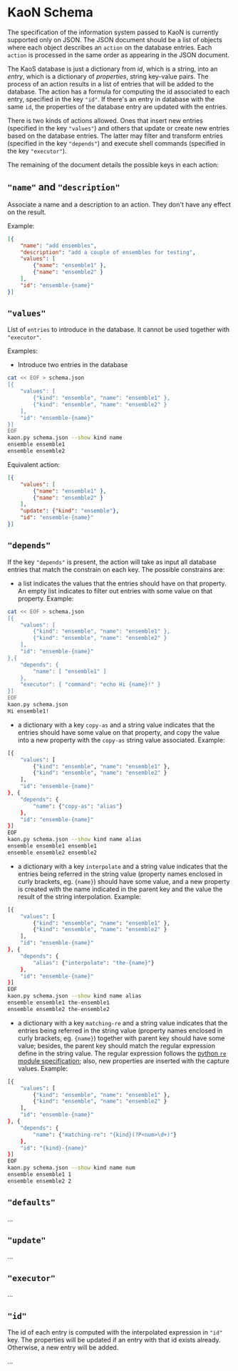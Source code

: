 # KaoN Schema

The specification of the information system passed to KaoN is currently supported only on JSON.
The JSON document should be a list of objects where each object describes an `action` on the database
entries. Each `action` is processed in the same order as appearing in the JSON document.

The KaoS database is just a dictionary from _id_, which is a string, into an _entry_, which is a
dictionary of _properties_, string key-value pairs. The process of an action results in a list of
entries that will be added to the database. The action has a formula for computing the id
associated to each entry, specified in the key `"id"`. If there's an entry in database with the same
`id`, the properties of the database entry are updated with the entries.

There is two kinds of actions allowed. Ones that insert new entries (specified in the
key `"values"`) and others that update or create new entries based on the database entries. The latter
may filter and transform entries (specified in the key `"depends"`) and execute shell commands
(specified in the key `"executor"`).

The remaining of the document details the possible keys in each action:

## `"name"` and `"description"`

Associate a name and a description to an action. They don't have any effect on the result.

Example: 
```json
[{
    "name": "add ensembles",
    "description": "add a couple of ensembles for testing",
    "values": [
        {"name": "ensemble1" },
        {"name": "ensemble2" }
    ],
    "id": "ensemble-{name}"
}]
```

## `"values"`

List of `entries` to introduce in the database. It cannot be used together with `"executor"`.

Examples:
- Introduce two entries in the database

```bash
cat << EOF > schema.json
[{
    "values": [
        {"kind": "ensemble", "name": "ensemble1" },
        {"kind": "ensemble", "name": "ensemble2" }
    ],
    "id": "ensemble-{name}"
}]
EOF
kaon.py schema.json --show kind name
ensemble ensemble1
ensemble ensemble2
```

Equivalent action: 
```json
[{
    "values": [
        {"name": "ensemble1" },
        {"name": "ensemble2" }
    ],
    "update": {"kind": "ensemble"},
    "id": "ensemble-{name}"
}]
```
## `"depends"`

If the key `"depends"` is present, the action will take as input all database entries that match
the constrain on each key. The possible constrains are:

- a list indicates the values that the entries should have on that property. An empty list
  indicates to filter out entries with some value on that property. Example:

```bash
cat << EOF > schema.json
[{
    "values": [
        {"kind": "ensemble", "name": "ensemble1" },
        {"kind": "ensemble", "name": "ensemble2" }
    ],
    "id": "ensemble-{name}"
},{
    "depends": {
        "name": [ "ensemble1" ]
    },
    "executor": { "command": "echo Hi {name}!" }
}]
EOF
kaon.py schema.json
Hi ensemble1!
```

- a dictionary with a key `copy-as` and a string value indicates that the entries should have some value
  on that property, and copy the value into a new property with the `copy-as` string value associated.
  Example:

```bash
[{
    "values": [
        {"kind": "ensemble", "name": "ensemble1" },
        {"kind": "ensemble", "name": "ensemble2" }
    ],
    "id": "ensemble-{name}"
}, {
    "depends": {
        "name": {"copy-as": "alias"}
    },
    "id": "ensemble-{name}"
}]
EOF
kaon.py schema.json --show kind name alias
ensemble ensemble1 ensemble1
ensemble ensemble2 ensemble2
```

- a dictionary with a key `interpolate` and a string value indicates that the entries
  being referred in the string value (property names enclosed in curly brackets, eg. `{name}`) should have some value, and a new property
  is created with the name indicated in the parent key and the value the result of the string
  interpolation.  Example:

```bash
[{
    "values": [
        {"kind": "ensemble", "name": "ensemble1" },
        {"kind": "ensemble", "name": "ensemble2" }
    ],
    "id": "ensemble-{name}"
}, {
    "depends": {
        "alias": {"interpolate": "the-{name}"}
    },
    "id": "ensemble-{name}"
}]
EOF
kaon.py schema.json --show kind name alias
ensemble ensemble1 the-ensemble1
ensemble ensemble2 the-ensemble2
```

- a dictionary with a key `matching-re` and a string value indicates that the entries
  being referred in the string value (property names enclosed in curly brackets, eg. `{name}`) together
  with parent key should have some value; besides, the parent key should match the regular expression
  define in the string value. The regular expression follows the
  [python `re` module specification](https://docs.python.org/3/library/re.html?highlight=re#regular-expression-syntax);
  also, new properties are inserted with the capture values. Example:

```bash
[{
    "values": [
        {"kind": "ensemble", "name": "ensemble1" },
        {"kind": "ensemble", "name": "ensemble2" }
    ],
    "id": "ensemble-{name}"
}, {
    "depends": {
        "name": {"matching-re": "{kind}(?P<num>\d+)"}
    },
    "id": "{kind}-{name}"
}]
EOF
kaon.py schema.json --show kind name num
ensemble ensemble1 1
ensemble ensemble2 2
```

## `"defaults"`

...

## `"update"`

...

## `"executor"`

...

## `"id"`

The id of each entry is computed with the interpolated
expression in `"id"` key. The properties will be updated if an entry with that id exists already.
Otherwise, a new entry will be added.

...
